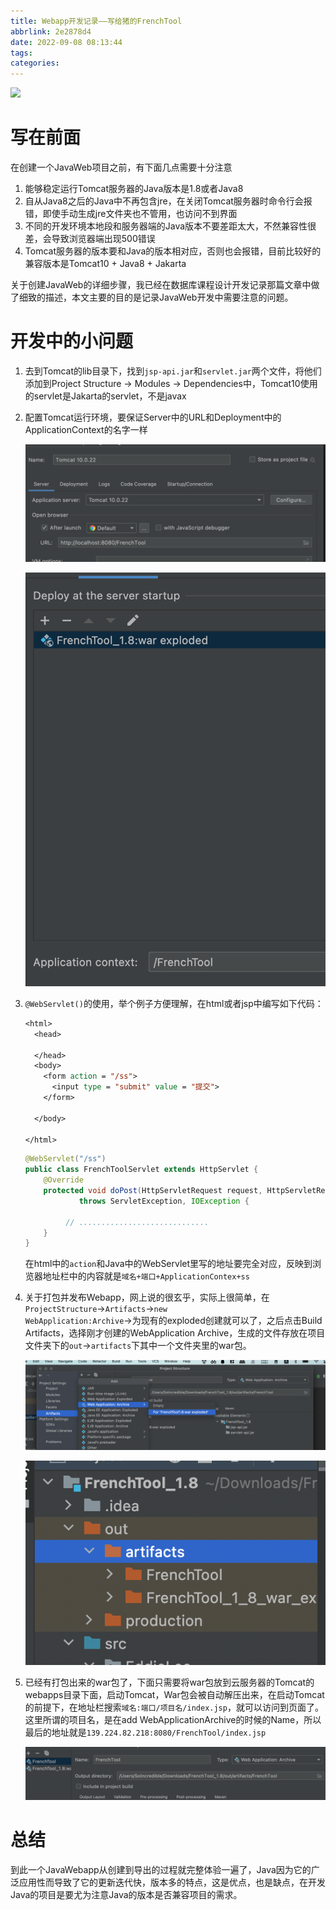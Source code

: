 ```yaml
---
title: Webapp开发记录——写给猪的FrenchTool
abbrlink: 2e2878d4
date: 2022-09-08 08:13:44
tags:
categories:
---
```


![](Webapp开发记录——写给猪的FrenchTool/截屏2022-09-08-08.15.13.png)



<!--more-->

# 写在前面

在创建一个JavaWeb项目之前，有下面几点需要十分注意

1. 能够稳定运行Tomcat服务器的Java版本是1.8或者Java8
2. 自从Java8之后的Java中不再包含jre，在关闭Tomcat服务器时命令行会报错，即使手动生成jre文件夹也不管用，也访问不到界面
3. 不同的开发环境本地段和服务器端的Java版本不要差距太大，不然兼容性很差，会导致浏览器端出现500错误
4. Tomcat服务器的版本要和Java的版本相对应，否则也会报错，目前比较好的兼容版本是Tomcat10 + Java8 + Jakarta

关于创建JavaWeb的详细步骤，我已经在数据库课程设计开发记录那篇文章中做了细致的描述，本文主要的目的是记录JavaWeb开发中需要注意的问题。

# 开发中的小问题

1. 去到Tomcat的lib目录下，找到<code>jsp-api.jar</code>和<code>servlet.jar</code>两个文件，将他们添加到Project Structure -> Modules -> Dependencies中，Tomcat10使用的servlet是Jakarta的servlet，不是javax

2. 配置Tomcat运行环境，要保证Server中的URL和Deployment中的ApplicationContext的名字一样

   ![](Webapp开发记录——写给猪的FrenchTool/image-20220908083019476.png)

   ![](Webapp开发记录——写给猪的FrenchTool/image-20220908083114305.png)

3. <code>@WebServlet()</code>的使用，举个例子方便理解，在html或者jsp中编写如下代码：

   ```jsp
   <html>
     <head>
       
     </head>
     <body>
       <form action = "/ss">
         <input type = "submit" value = "提交">
       </form>
       
     </body>
     
   </html>
   ```

   ```java
   @WebServlet("/ss")
   public class FrenchToolServlet extends HttpServlet {
       @Override
       protected void doPost(HttpServletRequest request, HttpServletResponse response)
               throws ServletException, IOException {
         
         	// .............................
       }
   }
   ```

   在html中的<code>action</code>和Java中的WebServlet里写的地址要完全对应，反映到浏览器地址栏中的内容就是<code>域名+端口+ApplicationContex+ss</code>

4. 关于打包并发布Webapp，网上说的很玄乎，实际上很简单，在<code>ProjectStructure</code>-><code>Artifacts</code>-><code>new WebApplication:Archive</code>->为现有的exploded创建就可以了，之后点击Build Artifacts，选择刚才创建的WebApplication Archive，生成的文件存放在项目文件夹下的<code>out</code>-><code>artifacts</code>下其中一个文件夹里的war包。

   ![](Webapp开发记录——写给猪的FrenchTool/image-20220908084308970.png)

   ![](Webapp开发记录——写给猪的FrenchTool/image-20220908084543063.png)

5. 已经有打包出来的war包了，下面只需要将war包放到云服务器的Tomcat的webapps目录下面，启动Tomcat，War包会被自动解压出来，在启动Tomcat的前提下，在地址栏搜索<code>域名:端口/项目名/index.jsp</code>，就可以访问到页面了。这里所谓的项目名，是在add WebApplicationArchive的时候的Name，所以最后的地址就是<code>139.224.82.218:8080/FrenchTool/index.jsp</code>

   ![](Webapp开发记录——写给猪的FrenchTool/image-20220908085057231.png)

# 总结

到此一个JavaWebapp从创建到导出的过程就完整体验一遍了，Java因为它的广泛应用性而导致了它的更新迭代快，版本多的特点，这是优点，也是缺点，在开发Java的项目是要尤为注意Java的版本是否兼容项目的需求。
